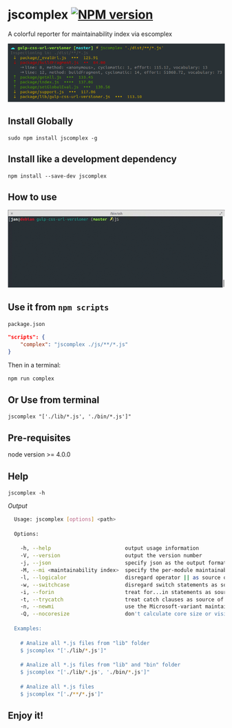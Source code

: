 # jscomplex [![NPM version][npm-image]][npm-url]
A colorful reporter for maintainability index via escomplex

![jscomplex basic use](docs/images/jscomplex-basic-use.png)


## Install Globally

```
sudo npm install jscomplex -g
```

## Install like a development dependency

```
npm install --save-dev jscomplex
```

## How to use

![jscomplex](docs/images/jscomplex.gif)

## Use it from `npm scripts`

`package.json`

```json
"scripts": {
    "complex": "jscomplex ./js/**/*.js"
}
```

Then in a terminal:

```bash
npm run complex
```

## Or Use from terminal

```
jscomplex "['./lib/*.js', './bin/*.js']"
```

## Pre-requisites

node version >= 4.0.0


## Help

```
jscomplex -h
```
*Output*

```bash
  Usage: jscomplex [options] <path>

  Options:

    -h, --help                        output usage information
    -V, --version                     output the version number
    -j, --json                        specify json as the output format of the report
    -M, --mi <maintainability index>  specify the per-module maintainability index threshold
    -l, --logicalor                   disregard operator || as source of cyclomatic complexity
    -w, --switchcase                  disregard switch statements as source of cyclomatic complexity
    -i, --forin                       treat for...in statements as source of cyclomatic complexity
    -t, --trycatch                    treat catch clauses as source of cyclomatic complexity
    -n, --newmi                       use the Microsoft-variant maintainability index (scale of 0 to 100)
    -Q, --nocoresize                  don't calculate core size or visibility matrix

  Examples:

    # Analize all *.js files from "lib" folder
    $ jscomplex "['./lib/*.js']"

    # Analize all *.js files from "lib" and "bin" folder
    $ jscomplex "['./lib/*.js', './bin/*.js']"

    # Analize all *.js files
    $ jscomplex "['./**/*.js']"
```


## Enjoy it!


[npm-image]: http://img.shields.io/npm/v/jscomplex.svg
[npm-url]: https://www.npmjs.org/package/jscomplex
